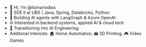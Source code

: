 - 👋 Hi, I’m @itsmariodias  
- 💼 SDE II at UBS | Java, Spring, Databricks, Python  
- 🤖 Building AI agents with LangGraph & Azure OpenAI  
- 🌐 Interested in backend systems, applied AI & cloud tech  
- 🚀 Transitioning into AI Engineering
- Additonal Interests: 🏠 Home Automation, 🖨️ 3D Printing, 🎮 Video Games

<!---
itsmariodias/itsmariodias is a ✨ special ✨ repository because its `README.md` (this file) appears on your GitHub profile.
You can click the Preview link to take a look at your changes.
--->
